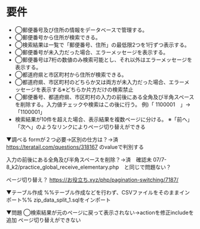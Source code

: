 # 要件
+ ◯郵便番号及び住所の情報をデータベースで管理する。
+ ◯郵便番号から住所が検索できる。
+ ◯検索結果は一覧で「郵便番号、住所」の最低限2つを1行ずつ表示する。
+ ◯郵便番号が未入力だった場合、エラーメッセージを表示する。
+ ◯郵便番号は7桁の数値のみ検索可能とし、それ以外はエラーメッセージを表示する。
+ ◯都道府県と市区町村から住所が検索できる。
+ ◯都道府県、市区町村のどちらか又は両方が未入力だった場合、エラーメッセージを表示する※どちらか片方だけの検索禁止
+ ◯郵便番号、都道府県、市区町村の入力の前後にある全角及び半角スペースを削除する。入力値チェックや検索はこの後に行う。 例)「 1100001　」→「1100001」
+ 検索結果が10件を超えた場合、表示結果を複数ページに分ける。 ※「前へ」「次へ」のようなリンクによりページ切り替えができる

▼調べる
formが２つ必要→区別の仕方は？→済
    https://teratail.com/questions/318167 
        <input type="hidden" name="search_method" value="zipcode">のvalueで判別する

入力の前後にある全角及び半角スペースを削除？→済　確認未
    07/7-8_k2/practice_global_receive_elementary.php　と同じで問題ない？

ページ切り替え？
    https://お役立ち.xyz/php/pagination-switching/7187/

▼テーブル作成
%%テーブル作成などを行わず、CSVファイルをそのままインポート%%
zip_data_split_1.sqlをインポート

▼問題
◯検索結果が元のページに戻って表示されない→actionを修正includeを追加
ページ切り替えができない